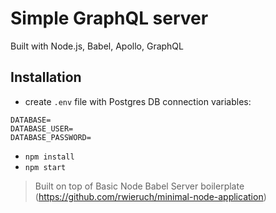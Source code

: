 # Simple GraphQL server

Built with Node.js, Babel, Apollo, GraphQL

## Installation

- create `.env` file with Postgres DB connection variables:

```
DATABASE=
DATABASE_USER=
DATABASE_PASSWORD=
```

- `npm install`
- `npm start`

> Built on top of Basic Node Babel Server boilerplate (https://github.com/rwieruch/minimal-node-application)
